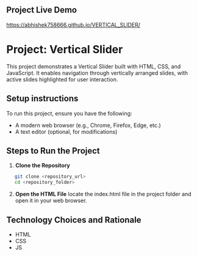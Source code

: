 ## Project Live Demo

https://abhishek758666.github.io/VERTICAL_SLIDER/

# Project: Vertical Slider

This project demonstrates a Vertical Slider built with HTML, CSS, and JavaScript. It enables navigation through vertically arranged slides, with active slides highlighted for user interaction.

## Setup instructions

To run this project, ensure you have the following:

- A modern web browser (e.g., Chrome, Firefox, Edge, etc.)
- A text editor (optional, for modifications)

## Steps to Run the Project

1. **Clone the Repository**

```bash
   git clone <repository_url>
   cd <repository_folder>
```

2. **Open the HTML File**
   locate the index.html file in the project folder and open it in your web browser.

## Technology Choices and Rationale

- HTML
- CSS
- JS

